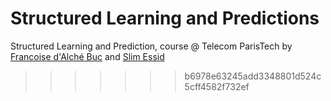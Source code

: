 # Structured Learning and Predictions
Structured Learning and Prediction, course @ Telecom ParisTech by [Francoise d'Alché Buc](http://perso.telecom-paristech.fr/~fdalche/Site/index.html) and [Slim Essid](http://perso.telecom-paristech.fr/~essid/)
>>>>>>> b6978e63245add3348801d524c5cff4582f732ef
